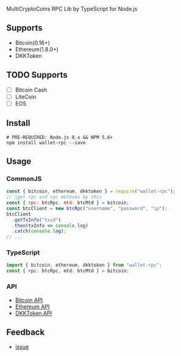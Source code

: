 MultiCryptoCoins RPC Lib by TypeScript for Node.js

## Supports

* Bitcoin(0.16+)
* Ethereum(1.8.0+)
* DKKToken

## TODO Supports

- [ ] Bitcoin Cash
- [ ] LiteCoin
- [ ] EOS

## Install

```shell
# PRE-REQUIRED: Node.js 8.x && NPM 5.6+
npm install wallet-rpc --save
```

## Usage

### CommonJS

```js
const { bitcoin, ethereum, dkktoken } = require("wallet-rpc");
// get rpc and rpc methods by this
const { rpc: btcRpc, mtd: btcMtd } = bitcoin;
const btcClient = new btcRpc("username", "password", "ip");
btcClient
  .getTxInfo("txid")
  .then(txInfo => console.log)
  .catch(console.log);
// ...
```

### TypeScript

```typescript
import { bitcoin, ethereum, dkktoken } from "wallet-rpc";
const { rpc: btcRpc, mtd: btcMtd } = bitcoin;
```

### API

* [Bitcoin API](./types/bitcoin/rpc.d.ts)
* [Ethereum API](./types/bitcoin/rpc.d.ts)
* [DKKToken API](./types/bitcoin/rpc.d.ts)

## Feedback

- [issue](https://github.com/isLishude/wallet-rpc/issues)
